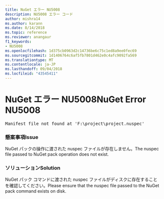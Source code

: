 ```yaml
---
title: NuGet エラー NU5008
description: NU5008 エラー コード
author: mishra14
ms.author: karann
ms.date: 8/14/2018
ms.topic: reference
ms.reviewer: anangaur
f1_keywords:
- NU5008
ms.openlocfilehash: 1d375cb0963d2c14736be6c75c1ed8a9ee0fec69
ms.sourcegitcommit: 1d1406764c6af5fb7801d462e0c4afc9092fa569
ms.translationtype: MT
ms.contentlocale: ja-JP
ms.lasthandoff: 09/04/2018
ms.locfileid: "43545411"
---
```

# <a name="nuget-error-nu5008"></a><span data-ttu-id="e3015-103">NuGet エラー NU5008</span><span class="sxs-lookup"><span data-stu-id="e3015-103">NuGet Error NU5008</span></span>
<pre>Manifest file not found at 'F:\project\project.nuspec'</pre>

### <a name="issue"></a><span data-ttu-id="e3015-104">懸案事項</span><span class="sxs-lookup"><span data-stu-id="e3015-104">Issue</span></span>

<span data-ttu-id="e3015-105">NuGet パックの操作に渡された nuspec ファイルが存在しません。</span><span class="sxs-lookup"><span data-stu-id="e3015-105">The nuspec file passed to NuGet pack operation does not exist.</span></span>


### <a name="solution"></a><span data-ttu-id="e3015-106">ソリューション</span><span class="sxs-lookup"><span data-stu-id="e3015-106">Solution</span></span>

<span data-ttu-id="e3015-107">NuGet パック コマンドに渡された nuspec ファイルがディスクに存在することを確認してください。</span><span class="sxs-lookup"><span data-stu-id="e3015-107">Please ensure that the nuspec file passed to the NuGet pack command exists on disk.</span></span>

